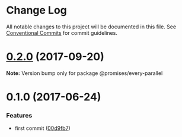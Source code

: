 # Change Log

All notable changes to this project will be documented in this file.
See [Conventional Commits](https://conventionalcommits.org) for commit guidelines.

<a name="0.2.0"></a>
# [0.2.0](https://github.com/yisraelx/promises/compare/v0.1.0...v0.2.0) (2017-09-20)




**Note:** Version bump only for package @promises/every-parallel

<a name="0.1.0"></a>
# 0.1.0 (2017-06-24)


### Features

* first commit ([00d9fb7](https://github.com/yisraelx/promises/commit/00d9fb7))
